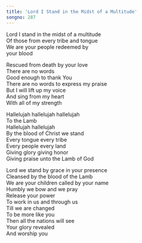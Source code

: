 ```yaml
---  
title: 'Lord I Stand in the Midst of a Multitude'
songno: 287  
---  
```

Lord I stand in the midst of a multitude  
Of those from every tribe and tongue  
We are your people redeemed by  
your blood  
  
  
Rescued from death by your love  
There are no words  
Good enough to thank You  
There are no words to express my praise  
But I will lift up my voice  
And sing from my heart  
With all of my strength  
  
  
Hallelujah hallelujah hallelujah  
To the Lamb  
Hallelujah hallelujah  
By the blood of Christ we stand  
Every tongue every tribe  
Every people every land  
Giving glory giving honor  
Giving praise unto the Lamb of God  
  
  
Lord we stand by grace in your presence  
Cleansed by the blood of the Lamb  
We are your children called by your name  
Humbly we bow and we pray  
Release your power  
To work in us and through us  
Till we are changed  
To be more like you  
Then all the nations will see  
Your glory revealed  
And worship you  
